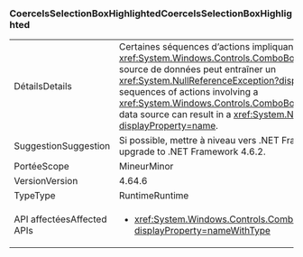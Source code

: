 ### <a name="coerceisselectionboxhighlighted"></a><span data-ttu-id="76fb8-101">CoerceIsSelectionBoxHighlighted</span><span class="sxs-lookup"><span data-stu-id="76fb8-101">CoerceIsSelectionBoxHighlighted</span></span>

|   |   |
|---|---|
|<span data-ttu-id="76fb8-102">Détails</span><span class="sxs-lookup"><span data-stu-id="76fb8-102">Details</span></span>|<span data-ttu-id="76fb8-103">Certaines séquences d’actions impliquant un <xref:System.Windows.Controls.ComboBox?displayProperty=name> et sa source de données peut entraîner un <xref:System.NullReferenceException?displayProperty=name>.</span><span class="sxs-lookup"><span data-stu-id="76fb8-103">Certain sequences of actions involving a <xref:System.Windows.Controls.ComboBox?displayProperty=name> and its data source can result in a <xref:System.NullReferenceException?displayProperty=name>.</span></span>|
|<span data-ttu-id="76fb8-104">Suggestion</span><span class="sxs-lookup"><span data-stu-id="76fb8-104">Suggestion</span></span>|<span data-ttu-id="76fb8-105">Si possible, mettre à niveau vers .NET Framework 4.6.2.</span><span class="sxs-lookup"><span data-stu-id="76fb8-105">If possible, upgrade to .NET Framework 4.6.2.</span></span>|
|<span data-ttu-id="76fb8-106">Portée</span><span class="sxs-lookup"><span data-stu-id="76fb8-106">Scope</span></span>|<span data-ttu-id="76fb8-107">Mineur</span><span class="sxs-lookup"><span data-stu-id="76fb8-107">Minor</span></span>|
|<span data-ttu-id="76fb8-108">Version</span><span class="sxs-lookup"><span data-stu-id="76fb8-108">Version</span></span>|<span data-ttu-id="76fb8-109">4.6</span><span class="sxs-lookup"><span data-stu-id="76fb8-109">4.6</span></span>|
|<span data-ttu-id="76fb8-110">Type</span><span class="sxs-lookup"><span data-stu-id="76fb8-110">Type</span></span>|<span data-ttu-id="76fb8-111">Runtime</span><span class="sxs-lookup"><span data-stu-id="76fb8-111">Runtime</span></span>|
|<span data-ttu-id="76fb8-112">API affectées</span><span class="sxs-lookup"><span data-stu-id="76fb8-112">Affected APIs</span></span>|<ul><li><xref:System.Windows.Controls.ComboBox.IsSelectionBoxHighlighted?displayProperty=nameWithType></li></ul>|

